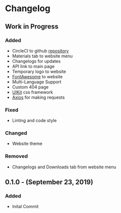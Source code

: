 # Changelog

## Work in Progress
### Added
- CircleCI to github [repository](https://github.com/MoltenCraft/client)
- Materials tab to website menu
- Changelogs for updates
- API link to main page
- Temporary logo to website
- [FontAwesome](https://fontawesome.com) to website
- Multi-Language Support
- Custom 404 page
- [UIKit](https://getuikit.com) css framework
- [Axios](https://github.com/axios/axios) for making requests

### Fixed
- Linting and code style

### Changed
- Website theme

### Removed
- Changelogs and Downloads tab from website menu

## 0.1.0 - (September 23, 2019)
### Added
- Inital Commit
